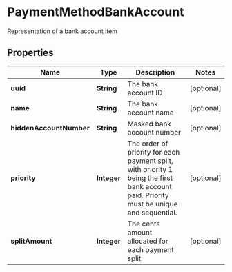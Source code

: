 

# PaymentMethodBankAccount

Representation of a bank account item

## Properties

| Name | Type | Description | Notes |
|------------ | ------------- | ------------- | -------------|
|**uuid** | **String** | The bank account ID |  [optional] |
|**name** | **String** | The bank account name |  [optional] |
|**hiddenAccountNumber** | **String** | Masked bank account number |  [optional] |
|**priority** | **Integer** | The order of priority for each payment split, with priority 1 being the first bank account paid. Priority must be unique and sequential. |  [optional] |
|**splitAmount** | **Integer** | The cents amount allocated for each payment split |  [optional] |



